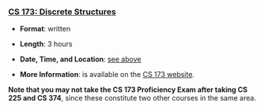 <!---
Feel free to change this link if there is something more appropriate.
Do not change the anchor name.
-->

### <a name="CS173" class="anchor"></a>[CS 173: Discrete Structures](https://wiki.illinois.edu/wiki/display/cs173/Home)

* **Format**: written
<!--- -->
* **Length**: 3 hours
<!--- -->
* **Date, Time, and Location**: [see above](#next)
<!--- -->
* **More Information**: is available on the [CS 173 website](https://wiki.illinois.edu//wiki/display/cs173/Home).

**Note that you may not take the CS 173 Proficiency Exam after taking CS 225 and CS 374**, since these constitute
two other courses in the same area.
